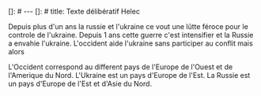 []: # ---
[]: # title: Texte délibératif Helec

Depuis plus d'un ans la russie et l'ukraine ce vout une lûtte féroce pour le controle de l'ukraine. Depuis 1 ans cette guerre c'est intensifier et la Russie a envahie l'ukraine.
L'occident aide l'ukraine sans participer au conflit mais alors 

L'Occident correspond au different pays de l'Europe de l'Ouest et de l'Amerique du Nord. L'Ukraine est un pays d'Europe de l'Est. La Russie est un pays d'Europe de l'Est et d'Asie du Nord.
